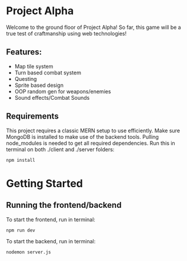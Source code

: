 # Project Alpha
Welcome to the ground floor of Project Alpha!
So far, this game will be a true test of craftmanship using web technologies!

## Features:
- Map tile system
- Turn based combat system
- Questing
- Sprite based design
- OOP random gen for weapons/enemies
- Sound effects/Combat Sounds

## Requirements
This project requires a classic MERN setup to use efficiently.
Make sure MongoDB is installed to make use of the backend tools.
Pulling node_modules is needed to get all required dependencies.
Run this in terminal on both ./client and ./server folders:
```
npm install
```

# Getting Started
## Running the frontend/backend
To start the frontend, run in terminal:
```
npm run dev
```

To start the backend, run in terminal:
```
nodemon server.js
```